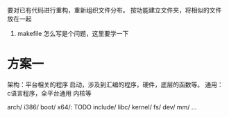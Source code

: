 要对已有代码进行重构，重新组织文件分布。
按功能建立文件夹，将相似的文件放在一起
1. makefile 怎么写是个问题，这里要学一下
# 方案一
架构：平台相关的程序
    启动，涉及到汇编的程序，硬件，底层的函数等。
通用：c语言程序，全平台通用
    内核等
    
    
    
arch/
    i386/
        boot/
    x64/: TODO
include/
    libc/
kernel/
    fs/
    dev/
    mm/
    ...

